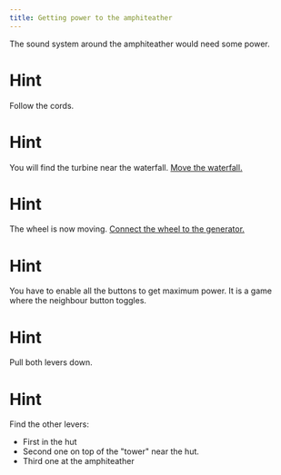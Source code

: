 ```yaml
---
title: Getting power to the amphiteather
---
```


The sound system around the amphiteather would need some power.

# Hint
Follow the cords.

# Hint
You will find the turbine near the waterfall. [Move the waterfall.](03-waterfall.md)

# Hint
The wheel is now moving. [Connect the wheel to the generator.](05-wheel.md)

# Hint
You have to enable all the buttons to get maximum power. It is a game where the neighbour button toggles.

# Hint
Pull both levers down.

# Hint
Find the other levers:
 - First in the hut
 - Second one on top of the "tower" near the hut.
 - Third one at the amphiteather
